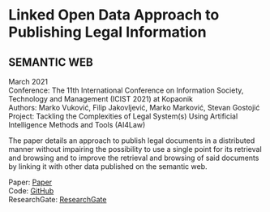 # Linked Open Data Approach to Publishing Legal Information
## SEMANTIC WEB 

March 2021  
Conference: The 11th International Conference on Information Society, Technology and Management (ICIST 2021) at Kopaonik  
Authors: Marko Vuković, Filip Jakovljević, Marko Marković, Stevan Gostojić  
Project: Tackling the Complexities of Legal System(s) Using Artificial Intelligence Methods and Tools (AI4Law)  

The paper details an approach to publish legal documents in a distributed manner without impairing the possibility to use a single point for its retrieval and browsing and to improve the retrieval and browsing of said documents by linking it with other data published on the semantic web.  

Paper: [Paper]
<br />
Code: [GitHub]
<br />
ResearchGate: [ResearchGate]

[Paper]: https://www.eventiotic.com/eventiotic/library/paper/649
[ResearchGate]: https://www.researchgate.net/publication/349947224_Linked_Open_Data_Approach_to_Publishing_Legal_Information
[GitHub]: https://github.com/legal-informatics/lexpert/tree/master/browser

